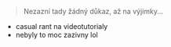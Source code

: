 > Nezazní tady žádný důkaz, až na výjimky...

- casual rant na videotutorialy
- nebyly to moc zazivny lol
